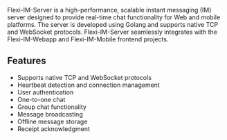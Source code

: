 Flexi-IM-Server is a high-performance, scalable instant messaging (IM) server designed to provide real-time chat functionality for Web and mobile platforms. The server is developed using Golang and supports native TCP and WebSocket protocols. Flexi-IM-Server seamlessly integrates with the Flexi-IM-Webapp and Flexi-IM-Mobile frontend projects.

## Features
- Supports native TCP and WebSocket protocols
- Heartbeat detection and connection management
- User authentication
- One-to-one chat
- Group chat functionality
- Message broadcasting
- Offline message storage
- Receipt acknowledgment
